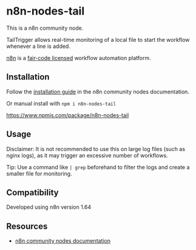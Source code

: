 # n8n-nodes-tail

This is a n8n community node.

TailTrigger allows real-time monitoring of a local file to start the workflow whenever a line is added.

[n8n](https://n8n.io/) is a [fair-code licensed](https://docs.n8n.io/reference/license/) workflow automation platform.

## Installation

Follow the [installation guide](https://docs.n8n.io/integrations/community-nodes/installation/) in the n8n community nodes documentation.

Or manual install with `npm i n8n-nodes-tail`

https://www.npmjs.com/package/n8n-nodes-tail

## Usage
Disclaimer: It is not recommended to use this on large log files (such as nginx logs), as it may trigger an excessive number of workflows.

Tip: Use a command like ` | grep ` beforehand to filter the logs and create a smaller file for monitoring.

## Compatibility

Developed using n8n version 1.64

## Resources

* [n8n community nodes documentation](https://docs.n8n.io/integrations/community-nodes/)

